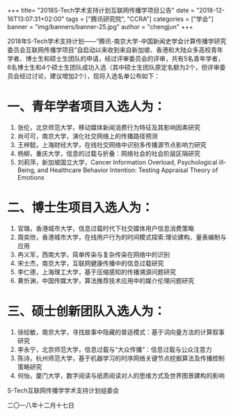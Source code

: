 +++
title= "2018S-Tech学术支持计划互联网传播学项目公告"
date = "2018-12-16T13:07:31+02:00"
tags = ["腾讯研究院", "CCRA"]
categories = ["学会"]
banner = "img/banners/banner-25.jpg"
author = "chengjun"
+++

2018年S-Tech学术支持计划——“腾讯-南京大学-中国新闻史学会计算传播学研究委员会互联网传播学项目”自启动以来收到来自新加坡、香港和大陆众多高校青年学者、博士生和硕士生团队的申请，经过评审委员会的评审，共有5名青年学者，6名博士生和4个硕士生团队成功入选（其中硕士生团队原定名额为2个，但评审委员会经过讨论，建议增加2个），现将入选名单公布如下：

# 一、青年学者项目入选人为：

1. 张伦，北京师范大学，移动媒体新闻消费行为特征及其影响因素研究
2. 尚可可，南京大学，演化社交网络上的传播路径预测
3. 王梓懿，上海财经大学，在线社交网络中识别多传播源节点影响力研究
4. 杨柳，重庆大学，信息的过载与折叠：网络社会的社会阶层区隔研究
5. 刘莉萍，新加坡国立大学，Cancer Information Overload, Psychological ill-Being, and Healthcare Behavior Intention: Testing Appraisal Theory of Emotions

# 二、博士生项目入选人为：

1. 官璐，香港城市大学，信息过载时代下社交媒体用户信息消费策略
2. 周奕欣，香港城市大学，在线用户行为的时间模式探索:理论建构、量表编制与应用
3. 冉义军，西南大学，简单传染与复杂传染在网络中的识别
4. 宋士杰，南京大学，互联网健康传播中的信息过载研究
5. 李仁德，上海理工大学，基于压缩感知的传播溯源问题研究
6. 黄忻渊，中国传媒大学，算法推荐技术应用中的媒介伦理问题研究

# 三、硕士创新团队入选人为：

1. 徐绘敏，南京大学，寻找故事中隐藏的普适模式：基于词向量方法的计算叙事研究
2. 李永宁，北京师范大学，信息过载与“大众传播”：信息过载与公众注意力
3. 陈诗，杭州师范大学，基于机器学习的时序网络关键节点挖掘算法及传播控制策略研究
4. 何怡，厦门大学，数字阅读与纸质阅读对人的思维方式及世界图景建构的影响



S-Tech互联网传播学学术支持计划组委会

二〇一八年十二月十七日
